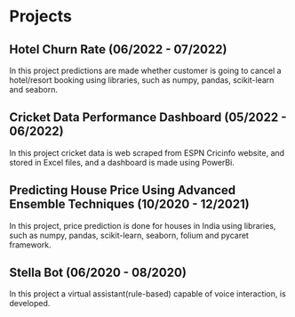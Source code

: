 # Projects

## Hotel Churn Rate (06/2022 - 07/2022)

In this project predictions are made whether customer is going to cancel a hotel/resort booking using libraries, such as numpy, pandas, scikit-learn and seaborn.

## Cricket Data Performance Dashboard (05/2022 - 06/2022)

In this project cricket data is web scraped from ESPN Cricinfo website, and stored in Excel files, and a dashboard is made using PowerBi.


## Predicting House Price Using Advanced Ensemble Techniques (10/2020 - 12/2021)

In this project, price prediction is done for houses in India using libraries, such as numpy, pandas, scikit-learn, seaborn, folium and pycaret framework.


## Stella Bot (06/2020 - 08/2020)

In this project a virtual assistant(rule-based) capable of voice interaction, is developed.

